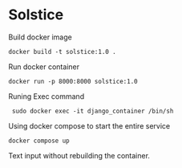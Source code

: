 # Solstice

Build docker image
```
docker build -t solstice:1.0 .
```

Run docker container 

```
docker run -p 8000:8000 solstice:1.0
```

Runing Exec command

```
 sudo docker exec -it django_container /bin/sh
```

Using docker compose to start the entire service 
```
docker compose up
```

Text input without rebuilding the container.